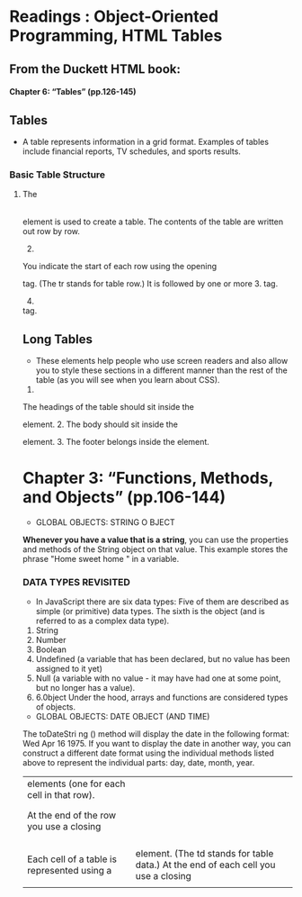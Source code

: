# Readings : Object-Oriented Programming, HTML Tables

## From the Duckett HTML book:

#### Chapter 6: “Tables” (pp.126-145)

## Tables

- A table represents information in a grid format. 
Examples of tables include financial reports, TV 
schedules, and sports results.


### Basic Table Structure
1. <table>
The <table> element is used 
to create a table. The contents 
of the table are written out row 
by row.

2. <tr>
You indicate the start of each 
row using the opening <tr> tag. 
(The tr stands for table row.) 
It is followed by one or more 
3. <td> elements (one for each cell 
in that row). 

At the end of the row you use a 
closing </tr> tag.

4. <td>
Each cell of a table is 
represented using a <td>
element. (The td stands for 
table data.)
At the end of each cell you use a 
closing </td> tag.


## Long Tables

- These elements help people 
who use screen readers and also 
allow you to style these sections 
in a different manner than the 
rest of the table (as you will see 
when you learn about CSS).


1. <thead>
The headings of the table should 
sit inside the <thead> element. 
2. <tbody>
The body should sit inside the 
<tbody> element. 
3. <tfoot>
The footer belongs inside the 
<tfoot> element.


# Chapter 3: “Functions, Methods, and Objects” (pp.106-144)

- GLOBAL OBJECTS: 
STRING O BJECT

**Whenever you have a value that is a string**, you can use the properties and methods of the String object on that value. This example stores the phrase "Home sweet home " in a variable.



### DATA TYPES REVISITED

- In JavaScript there are six data types: 
Five of them are described as simple (or primitive) data types. 
The sixth is the object (and is referred to as a complex data type).

1. String 
2. Number 
3. Boolean 
4. Undefined (a variable that has been declared, but 
no value has been assigned to it yet) 
5. Null (a variable with no value - it may have had 
one at some point, but no longer has a value).
6. 6.0bject 
Under the hood, arrays and functions are considered 
types of objects. 

- GLOBAL OBJECTS: DATE OBJECT (AND TIME)

The toDateStri ng () method 
will display the date in the 
following format: 
Wed Apr 16 1975. 
If you want to display the date in 
another way, you can construct 
a different date format using the 
individual methods listed above 
to represent the individual parts: 
day, date, month, year.

















